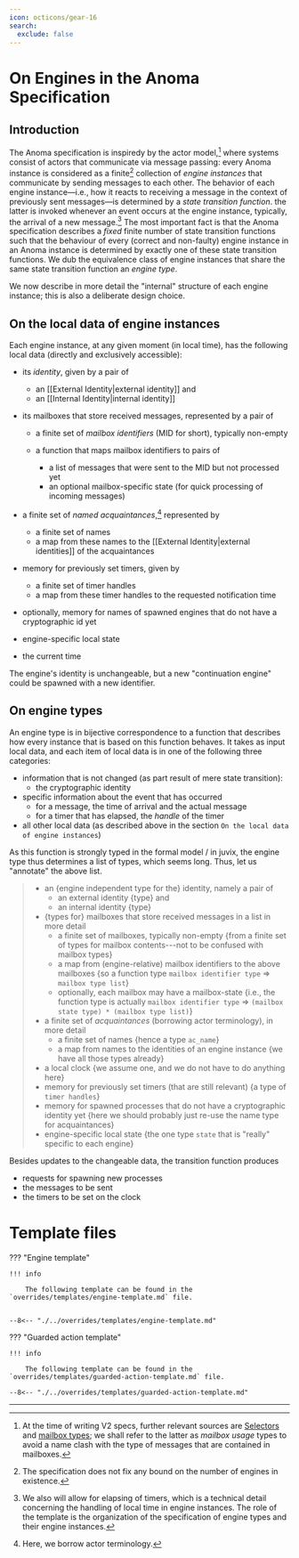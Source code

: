 ```yaml
---
icon: octicons/gear-16
search:
  exclude: false
---
```


# On Engines in the Anoma Specification

## Introduction

The Anoma specification is inspiredy by the actor model,[^3]
where systems consist of actors that communicate via message passing:
every Anoma instance is considered as a finite[^4] collection of
_engine instances_ that communicate by sending messages to each other.
The behavior of each engine instance—i.e., 
how it reacts to receiving a message in 
the context of previously sent messages—is
determined by a _state transition function_.
the latter is invoked whenever an event occurs at the engine instance,
typically, the arrival of a new message.[^1]
The most important fact is that
the Anoma specification describes 
a _fixed_ finite number of state transition functions 
such that
the behaviour of every (correct and non-faulty) engine instance in an Anoma instance
is determined by exactly one of these state transition functions.
We dub the equivalence class of engine instances that share 
the same state transition function an _engine type_.

We now describe in more detail the "internal" structure of
each engine instance; this is also a deliberate design choice.
<!-- Then, we describe how the corresponding engine type can be described. -->

## On the local data of engine instances

Each engine instance, at any given moment (in local time),
has the following local data (directly and exclusively accessible):

- its _identity_, given by a pair of
    - an [[External Identity|external identity]] and
    - an [[Internal Identity|internal identity]]

- its mailboxes that store received messages, represented by a pair of

  - a finite set of _mailbox identifiers_ (MID for short), typically non-empty

  - a function that maps mailbox identifiers to pairs of
    - a list of messages that were sent to the MID but not processed yet
    - an optional mailbox-specific state (for quick processing of incoming messages)

- a finite set of _named acquaintances_,[^2] represented by
    - a finite set of names
    - a map from these names to the [[External Identity|external identities]] of
	  the acquaintances

- memory for previously set timers, given by
    - a finite set of timer handles
    - a map from these timer handles to the requested notification time

- optionally,  memory for names of spawned engines that 
  do not have a cryptographic id yet

- engine-specific local state

- the current time 

The engine's identity is unchangeable,
but a new "continuation engine" could be spawned with a new identifier.


## On engine types

An engine type is in bijective correspondence to a function that
describes how every instance that is based on this function behaves.
It takes as input local data, 
and each item of local data is in one of the following three categories:

- information that is not changed (as part result of mere state transition):
    - the cryptographic identity
- specific information about the event that has occurred
    - for a message, the time of arrival and the actual message
    - for a timer that has elapsed, the _handle_ of the timer
- all other local data (as described above in the section
  `On the local data of engine instances`)

As this function is strongly typed in the formal model / in juvix, 
the engine type thus determines a list of types, which seems long.
Thus, let us "annotate" the above list.

> - an {engine independent type for the} identity, namely a pair of
>     - an external identity {type} and
>     - an internal identity {type}
> - {types for} mailboxes that store received messages in a list in more detail
>   - a finite set of mailboxes, typically non-empty {from a finite set of types
>     for mailbox contents---not to be confused with mailbox types}
>   - a map from (engine-relative) mailbox identifiers to the above mailboxes
>     {so a function type `mailbox identifier type` => `mailbox type list`}
>   - optionally, each mailbox may have a mailbox-state {i.e., the function type
>     is actually `mailbox identifier type` => `(mailbox state type) * (mailbox
>     type list)`}
> - a finite set of _acquaintances_ (borrowing actor terminology), in more
>   detail
  >   - a finite set of names {hence a type `ac_name`}
  >   - a map from names to the identities of an engine instance {we have all
  >     those types already}
> - a local clock {we assume one, and we do not have to do anything here}
> - memory for previously set timers (that are still relevant) {a type of `timer
>   handles`}
> - memory for spawned processes that do not have a cryptographic identity yet
>   {here we should probably just re-use the name type for acquaintances}
> - engine-specific local state {the one type `state` that is "really" specific
>   to each engine}

Besides updates to the changeable data, the transition function produces

- requests for spawning new processes
- the messages to be sent
- the timers to be set on the clock


# Template files


??? "Engine template"

    !!! info 

        The following template can be found in the `overrides/templates/engine-template.md` file.
    

    --8<-- "./../overrides/templates/engine-template.md"

??? "Guarded action template"


    !!! info 

        The following template can be found in the `overrides/templates/guarded-action-template.md` file.

    --8<-- "./../overrides/templates/guarded-action-template.md"

---

<!-- footnotes -->

[^1]: We also will allow for elapsing of timers,
which is a technical detail concerning the handling of 
local time in engine instances.
The role of the template is the organization of 
the specification of engine types and their engine instances.

[^2]: Here, we borrow actor terminology.

[^3]: At the time of writing V2 specs, further relevant sources are
    [Selectors](https://dl.acm.org/doi/10.1145/2687357.2687360) and
	[mailbox types](https://simonjf.com/writing/pat.pdf);
	we shall refer to the latter as _mailbox usage_ types
	to avoid a name clash with
	the type of messages that are contained in mailboxes.

[^4]: The specification does not fix any bound on 
	the number of engines in existence.
